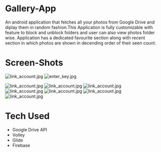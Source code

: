 # Gallery-App

An android application that fetches all your photos from Google Drive and diplay them in random fashion.This Application is fully customizable with feature to block and unblock folders and user can also view photos folder wise.
Application has a dedicated favourite section along with recent section in which photos are shown in decending order of their seen count.

# Screen-Shots

![link_account.jpg](https://github.com/AppDevelopers00/Gallery-App/blob/master/Images/link_account.jpg) ![enter_key.jpg](https://github.com/AppDevelopers00/Gallery-App/blob/master/Images/enter_key.jpg)

![link_account.jpg](https://github.com/AppDevelopers00/Gallery-App/blob/master/Images/home.jpg)
![link_account.jpg](https://github.com/AppDevelopers00/Gallery-App/blob/master/Images/fav.jpg)
![link_account.jpg](https://github.com/AppDevelopers00/Gallery-App/blob/master/Images/recent.jpg)
![link_account.jpg](https://github.com/AppDevelopers00/Gallery-App/blob/master/Images/hfold.jpg)
![link_account.jpg](https://github.com/AppDevelopers00/Gallery-App/blob/master/Images/settings.jpg)
![link_account.jpg](https://github.com/AppDevelopers00/Gallery-App/blob/master/Images/dedicated.jpg)
![link_account.jpg](https://github.com/AppDevelopers00/Gallery-App/blob/master/Images/single.jpg)

# Tech Used

* Google Drive API
* Volley
* Glide
* Firebase
